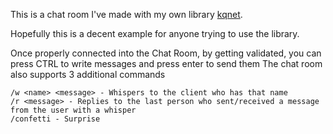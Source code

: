 This is a chat room I've made with my own library [kqnet](https://github.com/Robertkq/kqnet).

Hopefully this is a decent example for anyone trying to use the library.

Once properly connected into the Chat Room, by getting validated, you can press CTRL to write messages and press enter to send them
The chat room also supports 3 additional commands
```
/w <name> <message> - Whispers to the client who has that name
/r <message> - Replies to the last person who sent/received a message from the user with a whisper
/confetti - Surprise

